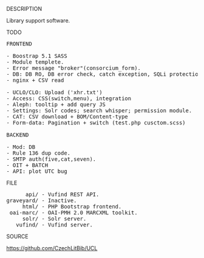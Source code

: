 
DESCRIPTION

Library support software.

TODO
<pre>
FRONTEND

- Boostrap 5.1 SASS
- Module templete.
- Error message "broker"(consorcium_form).
- DB: DB RO, DB error check, catch exception, SQLi protection
- nginx + CSV read

- UCLO/CLO: Upload ('xhr.txt')
- Access: CSS(switch,menu), integration 
- Aleph: tooltip + add query JS
- Settings: Solr codes; search whisper; permission module.
- CAT: CSV download + BOM/Content-type
- Form-data: Pagination + switch (test.php cusctom.scss)

BACKEND

- Mod: DB
- Rule 136 dup code.
- SMTP auth(five,cat,seven).
- OIT + BATCH
- API: plot UTC bug
</pre>
FILE
<pre>
      api/ - Vufind REST API.
graveyard/ - Inactive.
     html/ - PHP Bootstrap frontend.
 oai-marc/ - OAI-PMH 2.0 MARCXML toolkit.
     solr/ - Solr server.
   vufind/ - Vufind server.
</pre>
SOURCE

https://github.com/CzechLitBib/UCL

